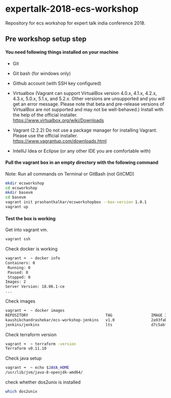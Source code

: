 # expertalk-2018-ecs-workshop
Repository for ecs workshop for expert talk india conference 2018.

## Pre workshop setup step

#### You need following things installed on your machine

- Git
- Git bash (for windows only)
- Github account (with SSH key configured)
- Virtualbox
(Vagrant can support VirtualBox version 4.0.x, 4.1.x, 4.2.x, 4.3.x, 5.0.x, 5.1.x, and 5.2.x. Other versions are unsupported and you will get an error message. Please note that beta and pre-release versions of VirtualBox are not supported and may not be well-behaved.)
Install with the help of the official installer. https://www.virtualbox.org/wiki/Downloads

- Vagrant (2.2.2)
Do not use a package manager for installing Vagrant. Please use the official installer. https://www.vagrantup.com/downloads.html

- IntelliJ Idea or Eclipse (or any other IDE you are comfortable with)

#### Pull the vagrant box in an empty directory with the following command

Note: Run all commands on Terminal or GitBash (not GitCMD)

```bash
mkdir ecsworkshop
cd ecsworkshop
mkdir basevm
cd basevm
vagrant init prashantkalkar/ecsworkshopbox --box-version 1.0.1
vagrant up
```

#### Test the box is working

Get into vagrant vm.
```bash
vagrant ssh
```
Check docker is working

```bash
vagrant ➜  ~ docker info
Containers: 0
 Running: 0
 Paused: 0
 Stopped: 0
Images: 2
Server Version: 18.06.1-ce
...
```
Check images
```bash
vagrant ➜  ~ docker images
REPOSITORY                                  TAG                 IMAGE ID            CREATED             SIZE
kaushikchandrashekar/ecs-workshop-jenkins   v1.0                2a93fab2fcdc        9 days ago          1.6GB
jenkins/jenkins                             lts                 d7c5abfe8477        4 weeks ago         703MB
```
Check terraform version
```bash
vagrant ➜  ~ terraform -version
Terraform v0.11.10
```
Check java setup
```bash
vagrant ➜  ~ echo $JAVA_HOME
/usr/lib/jvm/java-8-openjdk-amd64/
```
check whether dos2unix is installed

```bash
which dos2unix
```
